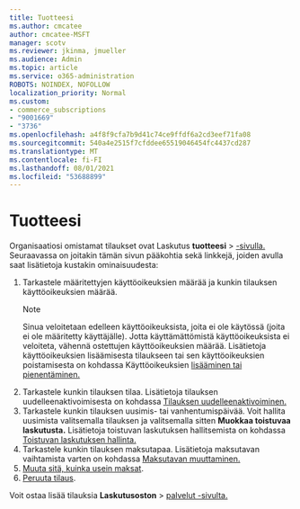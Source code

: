 ```yaml
---
title: Tuotteesi
ms.author: cmcatee
author: cmcatee-MSFT
manager: scotv
ms.reviewer: jkinma, jmueller
ms.audience: Admin
ms.topic: article
ms.service: o365-administration
ROBOTS: NOINDEX, NOFOLLOW
localization_priority: Normal
ms.custom:
- commerce_subscriptions
- "9001669"
- "3736"
ms.openlocfilehash: a4f8f9cfa7b9d41c74ce9ffdf6a2cd3eef71fa08
ms.sourcegitcommit: 540a4e2515f7cfddee65519046454fc4437cd287
ms.translationtype: MT
ms.contentlocale: fi-FI
ms.lasthandoff: 08/01/2021
ms.locfileid: "53688899"
---
```

# <a name="your-products"></a>Tuotteesi

Organisaatiosi omistamat tilaukset ovat Laskutus **tuotteesi**  >  [-sivulla.](https://go.microsoft.com/fwlink/p/?linkid=842054) Seuraavassa on joitakin tämän sivun pääkohtia sekä linkkejä, joiden avulla saat lisätietoja kustakin ominaisuudesta:

1. Tarkastele määritettyjen käyttöoikeuksien määrää ja kunkin tilauksen käyttöoikeuksien määrää.
    > [!NOTE]
    > Sinua veloitetaan edelleen käyttöoikeuksista, joita ei ole käytössä (joita ei ole määritetty käyttäjälle). Jotta käyttämättömistä käyttöoikeuksista ei veloiteta, vähennä ostettujen käyttöoikeuksien määrää. Lisätietoja käyttöoikeuksien lisäämisesta tilaukseen tai sen käyttöoikeuksien poistamisesta on kohdassa Käyttöoikeuksien [lisääminen tai pienentäminen.](https://docs.microsoft.com/alchemyinsights/how-to-add-or-reduce-licenses)
2. Tarkastele kunkin tilauksen tilaa. Lisätietoja tilauksen uudelleenaktivoimisesta on kohdassa [Tilauksen uudelleenaktivoiminen.](reactivate-your-subscription.md)
3. Tarkastele kunkin tilauksen uusimis- tai vanhentumispäivää. Voit hallita uusimista valitsemalla tilauksen ja valitsemalla sitten **Muokkaa toistuvaa laskutusta.** Lisätietoja toistuvan laskutuksen hallitsemista on kohdassa [Toistuvan laskutuksen hallinta.](manage-auto-renewal.md)
4. Tarkastele kunkin tilauksen maksutapaa. Lisätietoja maksutavan vaihtamista varten on kohdassa [Maksutavan muuttaminen.](change-payment-method.md)
5. [Muuta sitä, kuinka usein maksat](change-how-often-you-pay.md).
6. [Peruuta tilaus](https://go.microsoft.com/fwlink/?linkid=2119113).

Voit ostaa lisää tilauksia **Laskutusoston**  >  [palvelut -sivulta.](https://go.microsoft.com/fwlink/p/?linkid=868433)